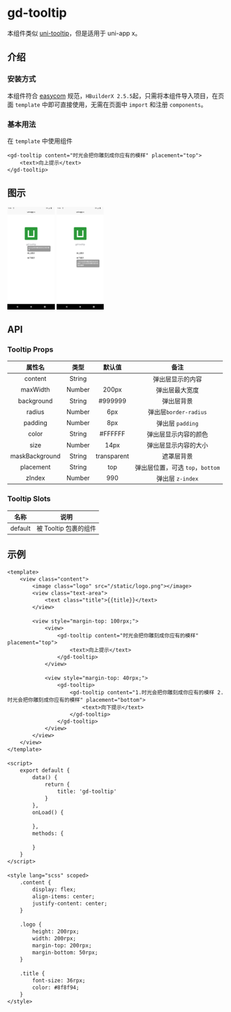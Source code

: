 # gd-tooltip

本组件类似 [uni-tooltip](https://uniapp.dcloud.net.cn/component/uniui/uni-tooltip.html)，但是适用于 uni-app x。

## 介绍

### 安装方式

本组件符合 [easycom](https://uniapp.dcloud.io/collocation/pages?id=easycom) 规范，`HBuilderX 2.5.5`起，只需将本组件导入项目，在页面 `template` 中即可直接使用，无需在页面中 `import` 和注册 `components`。

### 基本用法

在  `template`  中使用组件

```vue
<gd-tooltip content="时光会把你雕刻成你应有的模样" placement="top">
    <text>向上提示</text>
</gd-tooltip>
```

## 图示

<img src="./images/gd-tooltip-up.png" alt="向上提示" style="zoom:23%;" />

<img src="./images/gd-tooltip-bottom.png" alt="向下提示" style="zoom:23%;" />



## API

### Tooltip Props

|     属性名     |  类型  |   默认值    |               备注               |
| :------------: | :----: | :---------: | :------------------------------: |
|    content     | String |             |         弹出层显示的内容         |
|    maxWidth    | Number |    200px    |          弹出层最大宽度          |
|   background   | String |   #999999   |            弹出层背景            |
|     radius     | Number |     6px     |      弹出层`border-radius`       |
|    padding     | Number |     8px     |         弹出层 `padding`         |
|     color      | String |   #FFFFFF   |       弹出层显示内容的颜色       |
|      size      | Number |    14px     |       弹出层显示内容的大小       |
| maskBackground | String | transparent |            遮罩层背景            |
|   placement    | String |     top     | 弹出层位置，可选 `top`，`bottom` |
|     zIndex     | Number |     990     |         弹出层 `z-index`         |

### Tooltip Slots

|  名称   |         说明          |
| :-----: | :-------------------: |
| default | 被 Tooltip 包裹的组件 |

## 示例

```vue
<template>
	<view class="content">
		<image class="logo" src="/static/logo.png"></image>
		<view class="text-area">
			<text class="title">{{title}}</text>
		</view>

		<view style="margin-top: 100rpx;">
			<view>
				<gd-tooltip content="时光会把你雕刻成你应有的模样" placement="top">
					<text>向上提示</text>
				</gd-tooltip>
			</view>

			<view style="margin-top: 40rpx;">
				<gd-tooltip>
					<gd-tooltip content="1.时光会把你雕刻成你应有的模样 2.时光会把你雕刻成你应有的模样" placement="bottom">
						<text>向下提示</text>
					</gd-tooltip>
				</gd-tooltip>
			</view>
		</view>
	</view>
</template>

<script>
	export default {
		data() {
			return {
				title: 'gd-tooltip'
			}
		},
		onLoad() {

		},
		methods: {

		}
	}
</script>

<style lang="scss" scoped>
	.content {
		display: flex;
		align-items: center;
		justify-content: center;
	}

	.logo {
		height: 200rpx;
		width: 200rpx;
		margin-top: 200rpx;
		margin-bottom: 50rpx;
	}

	.title {
		font-size: 36rpx;
		color: #8f8f94;
	}
</style>
```

